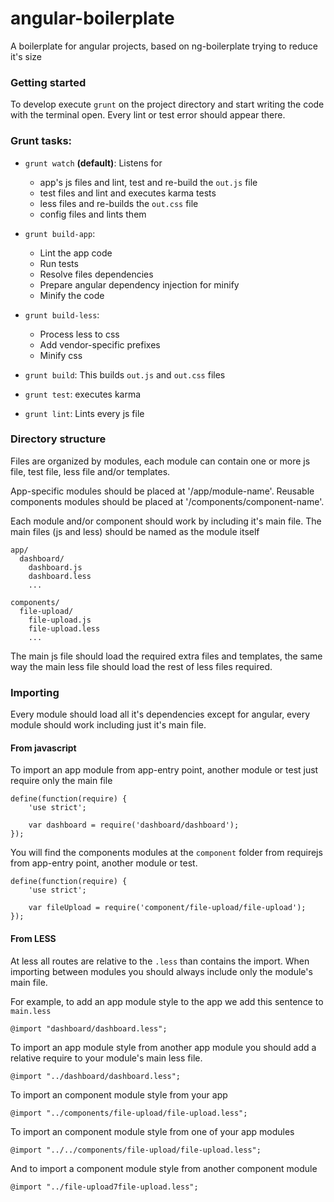 angular-boilerplate
===================

A boilerplate for angular projects, based on ng-boilerplate trying to reduce it's size

### Getting started

To develop execute `grunt` on the project directory and start writing the code with the terminal open. Every lint or test error should appear there.

### Grunt tasks:

  - `grunt watch` **(default)**: Listens for
    - app's js files and lint, test and re-build the `out.js` file
    - test files and lint and executes karma tests
    - less files and re-builds the `out.css` file
    - config files and lints them

  - `grunt build-app`:
    - Lint the app code
    - Run tests
    - Resolve files dependencies
    - Prepare angular dependency injection for minify
    - Minify the code

  - `grunt build-less`:
    - Process less to css
    - Add vendor-specific prefixes
    - Minify css

  - `grunt build`: This builds `out.js` and `out.css` files
  - `grunt test`: executes karma
  - `grunt lint`: Lints every js file


### Directory structure

Files are organized by modules, each module can contain one or more js file, test file, less file and/or templates.

App-specific modules should be placed at '/app/module-name'.
Reusable components modules should be placed at '/components/component-name'.

Each module and/or component should work by including it's main file. The main files (js and less) should be named as the module itself

    app/
      dashboard/
        dashboard.js
        dashboard.less
        ...

    components/
      file-upload/
        file-upload.js
        file-upload.less
        ...

The main js file should load the required extra files and templates, the same way the main less file should load the rest of less files required.

### Importing

Every module should load all it's dependencies except for angular, every module should work including just it's main file.

#### From javascript

To import an app module from app-entry point, another module or test just require only the main file

    define(function(require) {
    	'use strict';

    	var dashboard = require('dashboard/dashboard');
	});

You will find the components modules at the `component` folder from requirejs from app-entry point, another module or test.

    define(function(require) {
    	'use strict';

    	var fileUpload = require('component/file-upload/file-upload');
	});

#### From LESS

At less all routes are relative to the `.less` than contains the import.
When importing between modules you should always include only the module's main file.

For example, to add an app module style to the app we add this sentence to `main.less`

    @import "dashboard/dashboard.less";

To import an app module style from another app module you should add a relative require to your module's main less file.

    @import "../dashboard/dashboard.less";

To import an component module style from your app

    @import "../components/file-upload/file-upload.less";

To import an component module style from one of your app modules

    @import "../../components/file-upload/file-upload.less";

And to import a component module style from another component module

    @import "../file-upload7file-upload.less";
